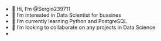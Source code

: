- 👋 Hi, I’m @Sergio239711
- 👀 I’m interested in Data Scientist for bussines
- 🌱 I’m currently learning Python and PostgreSQL
- 💞️ I’m looking to collaborate on any projects in Data Science
- 

<!---
Sergio239711/Sergio239711 is a ✨ special ✨ repository because its `README.md` (this file) appears on your GitHub profile.
You can click the Preview link to take a look at your changes.
--->
